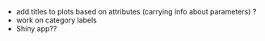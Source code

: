 * add titles to plots based on attributes (carrying info about parameters) ?
* work on category labels
* Shiny app??
